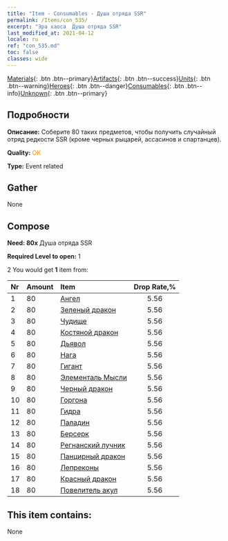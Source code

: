 ```yaml
---
title: "Item - Consumables - Душа отряда SSR"
permalink: /Items/con_535/
excerpt: "Эра хаоса  Душа отряда SSR"
last_modified_at: 2021-04-12
locale: ru
ref: "con_535.md"
toc: false
classes: wide
---
```

 [Materials](/ru/Items/){: .btn .btn--primary}[Artifacts](/ru/Items/Artifacts/){: .btn .btn--success}[Units](/ru/Items/Units/){: .btn .btn--warning}[Heroes](/ru/Items/Heroes/){: .btn .btn--danger}[Consumables](/ru/Items/Consumables/){: .btn .btn--info}[Unknown](/ru/Items/Unknown/){: .btn .btn--primary}

## Подробности
 **Описание:** Соберите 80 таких предметов, чтобы получить случайный отряд редкости SSR (кроме черных рыцарей, ассасинов и спартанцев).

 **Quality:** <span style="color: #FF8C00">OK</span>

 **Type:** Event related

## Gather

  None

## Compose

 **Need: 80x** Душа отряда SSR

 **Required Level to open:** 1

 2 You would get **1** item  from:

  | Nr | Amount |     Item    | Drop Rate,% |
  |:---|:-------|:------------|:---------:|
  | 1 | 80 | [Ангел](/ru/Items/unt_196/) | 5.56 | 
  | 2 | 80 | [Зеленый дракон](/ru/Items/unt_205/) | 5.56 | 
  | 3 | 80 | [Чудище](/ru/Items/unt_223/) | 5.56 | 
  | 4 | 80 | [Костяной дракон](/ru/Items/unt_214/) | 5.56 | 
  | 5 | 80 | [Дьявол](/ru/Items/unt_232/) | 5.56 | 
  | 6 | 80 | [Нага](/ru/Items/unt_240/) | 5.56 | 
  | 7 | 80 | [Гигант](/ru/Items/unt_241/) | 5.56 | 
  | 8 | 80 | [Элементаль Мысли](/ru/Items/unt_267/) | 5.56 | 
  | 9 | 80 | [Черный дракон](/ru/Items/unt_250/) | 5.56 | 
  | 10 | 80 | [Горгона](/ru/Items/unt_257/) | 5.56 | 
  | 11 | 80 | [Гидра](/ru/Items/unt_259/) | 5.56 | 
  | 12 | 80 | [Паладин](/ru/Items/unt_197/) | 5.56 | 
  | 13 | 80 | [Берсерк](/ru/Items/unt_224/) | 5.56 | 
  | 14 | 80 | [Регнанский лучник](/ru/Items/unt_274/) | 5.56 | 
  | 15 | 80 | [Панцирный дракон](/ru/Items/unt_278/) | 5.56 | 
  | 16 | 80 | [Лепреконы](/ru/Items/unt_270/) | 5.56 | 
  | 17 | 80 | [Красный дракон](/ru/Items/unt_251/) | 5.56 | 
  | 18 | 80 | [Повелитель акул](/ru/Items/unt_281/) | 5.56 | 


## This item contains:

  None

